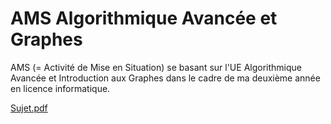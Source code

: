 # AMS Algorithmique Avancée et Graphes
AMS (= Activité de Mise en Situation) se basant sur l'UE Algorithmique Avancée et Introduction aux Graphes dans le cadre de ma deuxième année en licence informatique.

[Sujet.pdf](https://github.com/user-attachments/files/18310044/Sujet.pdf)
